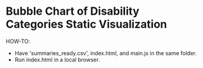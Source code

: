 # Bubble Chart of Disability Categories Static Visualization 
HOW-TO:
- Have 'summaries_ready.csv', index.html, and main.js in the same folder.
- Run index.html in a local browser.
